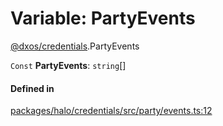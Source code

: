 # Variable: PartyEvents

[@dxos/credentials](../modules/dxos_credentials.md).PartyEvents

 `Const` **PartyEvents**: `string`[]

#### Defined in

[packages/halo/credentials/src/party/events.ts:12](https://github.com/dxos/dxos/blob/main/packages/halo/credentials/src/party/events.ts#L12)
